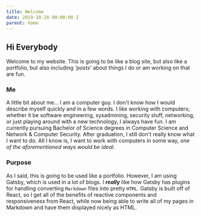 ```yaml
---
title: Welcome
date: 2019-10-28 00:00:00 Z
parent: home
---
```


## Hi Everybody

Welcome to my website. This is going to be like a blog site, but also like a portfolio, but also including _'posts'_ about things I do or am working on that are fun.

### Me

A little bit about me... I am a computer guy. I don't know how I would describe myself quickly and in a few words. I like working with computers; whether it be software engineering, sysadmining, security stuff, networking, or just playing around with a new technology, I always have fun. I am currently pursuing Bachelor of Science degrees in Computer Science and Network & Computer Security. After graduation, I still don't really know what I want to do. All I know is, I want to work with computers in some way, _one of the aforementioned ways would be ideal_.

### Purpose

As I said, this is going to be used like a portfolio. However, I am using Gatsby, which is used in a lot of blogs. I _**really**_ like how Gatsby has plugins for handling converting `Markdown` files into pretty `HTML`. Gatsby is built off of React, so I get all of the benefits of reactive components and responsiveness from React, while now being able to write all of my pages in Markdown and have them displayed nicely as HTML.

[1]: /portfolio "Portfolio"
